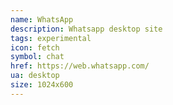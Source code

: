 ```yaml
---
name: WhatsApp
description: Whatsapp desktop site
tags: experimental
icon: fetch 
symbol: chat
href: https://web.whatsapp.com/
ua: desktop
size: 1024x600
---
```

